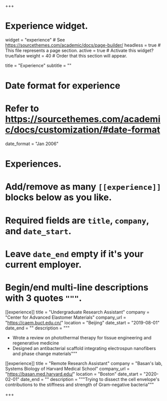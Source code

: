 +++
# Experience widget.
widget = "experience"  # See https://sourcethemes.com/academic/docs/page-builder/
headless = true  # This file represents a page section.
active = true  # Activate this widget? true/false
weight = 40  # Order that this section will appear.

title = "Experience"
subtitle = ""

# Date format for experience
#   Refer to https://sourcethemes.com/academic/docs/customization/#date-format
date_format = "Jan 2006"

# Experiences.
#   Add/remove as many `[[experience]]` blocks below as you like.
#   Required fields are `title`, `company`, and `date_start`.
#   Leave `date_end` empty if it's your current employer.
#   Begin/end multi-line descriptions with 3 quotes `"""`.
[[experience]]
  title = "Undergraduate Research Assistant"
  company = "Center for Advanced Elastomer Materials"
  company_url = "https://caem.buct.edu.cn/"
  location = "Beijing"
  date_start = "2019-08-01"
  date_end = ""
  description = """
  - Wrote a review on photothermal therapy for tissue engineering and regenerative medicine
  - Designed an antibacterial scaffold integrating electrospun nanofibers and phase change materials"""

[[experience]]
  title = "Remote Research Assistant"
  company = "Basan's lab, Systems Biology of Harvard Medical School"
  company_url = "https://basan.med.harvard.edu/"
  location = "Boston"
  date_start = "2020-02-01"
  date_end = ""
  description = """Trying to dissect the cell envelope's  contributions to the stiffness and strength of Gram-negative bacteria"""

+++
